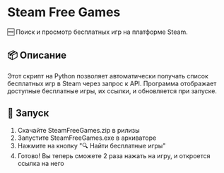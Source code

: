 # Steam Free Games

🆓 Поиск и просмотр бесплатных игр на платформе Steam.

## 📦 Описание

Этот скрипт на Python позволяет автоматически получать список бесплатных игр в Steam через запрос к API. Программа отображает доступные бесплатные игры, их ссылки, и обновляется при запуске.

## 🚀 Запуск

1. Скачайте SteamFreeGames.zip в рилизы
2. Запустите SteamFreeGames.exe в архиваторе
3. Нажмите на кнопку "🔍 Найти бесплатные игры"
4. Готово! Вы теперь сможете 2 раза нажать на игру, и откроется ссылка на него
